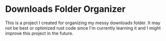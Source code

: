 # Downloads Folder Organizer
This is a project I created for organizing my messy downloads folder.
It may not be best or optimized rust code since I'm currently learning it and I might improve this project in the future.
